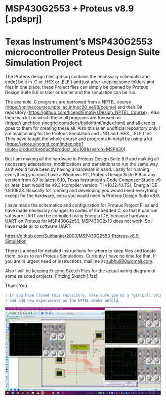 # MSP430G2553 + Proteus v8.9 [.pdsprj]
# Texas Instrument’s MSP430G2553 microcontroller Proteus Design Suite Simulation Project
 The Proteus design files .pdsprj contains the necessary schematic and code( be it in .C or .HEX or .ELF ) and just after keeping some folders and files in one place, these Project files can simply be opened by Proteus Design Suite 8.9 or later or earlier and the simulation can be run. 
 
 The example .C programs are borrowed from a NPTEL course <Introduction to Embedded System Design> (https://onlinecourses.nptel.ac.in/noc20_ee98/course) and their Git repository (https://github.com/ticepd/EmbSysDesign_NPTEL_Course) . Also there is a kit on which these all programs are focused on (https://lunchbox.sincgrid.com/docs/build/html/index.html) and all credits goes to them for creating these all.  Also this is an unofficial repository only I am maintaining for the Proteus Simulation and .INO and .HEX , .ELF files. They have taught the whole course and programs in detail by using a kit (https://store.sincgrid.com/index.php?route=product/product&product_id=109&search=MSP430) 
 
 But I am making all the hardware in Proteus Design Suite 8.9 and making all necessary adaptations, modifications and translations to run the same way as it would have been by having a hardware in hand. 
 Lastly for running everything you must have a Windows PC, Proteus Design Suite 8.9 or any version from 8.7 to latest 8.10, Texas Instrument’s Code Composer Studio v9 or later, best would be v9.3 (compiler version: TI v18.12.4.LTS), Energia IDE 1.8.10E23. Basically for running and developing you would need everything except for the hardware, extra you would need is Proteus Design Suite v8.9. 
 
 I have made the schematics and configuration for Proteus Project Files and have made necessary changes to codes of Embedded C, so that it can run software UART and be compiled using Energia IDE, because hardware UART on Proteus for MSP430G2x53, MSP430G2x13 does not work. So I have made all to software UART.

 https://github.com/Subhankar2000/MSP430G2553-Proteus-v8.9-Simulation

 There is a need for detailed instructions for where to keep files and locate them, so as to run Proteus Simulations. Currently I have no time for that, If you are in urgent need of instructions, mail me at subhu990@gmail.com.

 Also I will be keeping Fritzing Sketch Files for the actual wiring diagram of some selected projects.
 Fritzing Sketch [.fzz]

Thank You

```diff
! If you have cloned this repository, make sure you do a "git pull origin master" as I update files weekly
! and add new experiments as the NPTEL weeks unfold.
```

![Exp16_LunchBox_HelloLCDWithCustomCharacter-RUN](https://github.com/Subhankar2000/MSP430G2553-Proteus-v8.9-Simulation/blob/master/blob/Exp16_LunchBox_HelloLCDWithCustomCharacter-RUN.jpg)